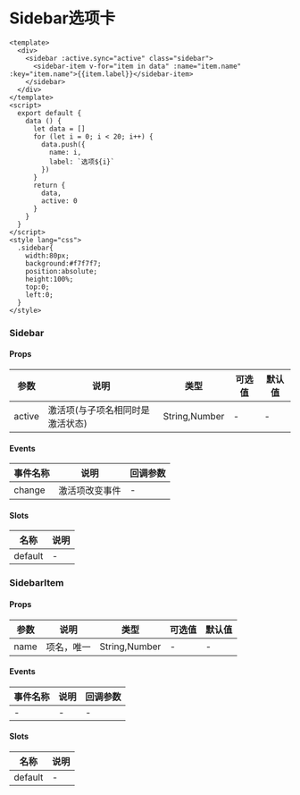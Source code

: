 # Sidebar选项卡

```
<template>
  <div>
    <sidebar :active.sync="active" class="sidebar">
      <sidebar-item v-for="item in data" :name="item.name" :key="item.name">{{item.label}}</sidebar-item>
    </sidebar>
  </div>
</template>
<script>
  export default {
    data () {
      let data = []
      for (let i = 0; i < 20; i++) {
        data.push({
          name: i,
          label: `选项${i}`
        })
      }
      return {
        data,
        active: 0
      }
    }
  }
</script>
<style lang="css">
  .sidebar{
    width:80px;
    background:#f7f7f7;
    position:absolute;
    height:100%;
    top:0;
    left:0;
  }
</style>
```

### Sidebar
#### Props
| 参数      | 说明    | 类型      | 可选值       | 默认值   |
|---------- |-------- |---------- |------------- |--------- |
| active     | 激活项(与子项名相同时是激活状态)   | String,Number  |   -       |    -    |

#### Events
| 事件名称 | 说明 | 回调参数 |
|---------|--------|---------|
| change | 激活项改变事件 | - |

#### Slots
| 名称 | 说明 | 
|---------|--------|
| default | - |

### SidebarItem
#### Props
| 参数      | 说明    | 类型      | 可选值       | 默认值   |
|---------- |-------- |---------- |------------- |--------- |
| name     | 项名，唯一   | String,Number  |   -       |    -    |

#### Events
| 事件名称 | 说明 | 回调参数 |
|---------|--------|---------|
| - | - | - |

#### Slots
| 名称 | 说明 | 
|---------|--------|
| default | - |